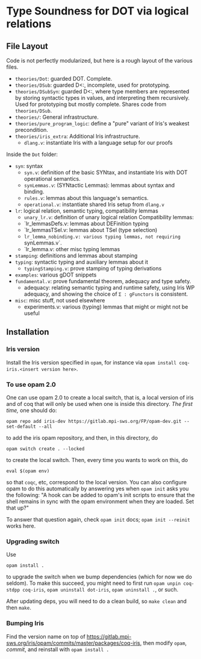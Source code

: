 # Type Soundness for DOT via logical relations

## File Layout

Code is not perfectly modularized, but here is a rough layout of the various files.

* `theories/Dot`: guarded DOT. Complete.
* `theories/DSub`: guarded D<:, incomplete, used for prototyping.
* `theories/DSubSyn`: guarded D<:, where type members are represented by
  storing syntactic types in values, and interpreting them recursively. Used for
  prototyping but mostly complete. Shares code from `theories/DSub`.
* `theories/`: General infrastructure.
* `theories/pure_program_logic`: define a "pure" variant of Iris's weakest
  precondition.
* `theories/iris_extra`: Additional Iris infrastructure.
  - `dlang.v`: instantiate Iris with a language setup for our proofs

Inside the `Dot` folder:
* `syn`: syntax
  - `syn.v`: definition of the basic SYNtax, and instantiate Iris with DOT
    operational semantics.
  - `synLemmas.v`: (SYNtactic Lemmas): lemmas about syntax and binding.
  - `rules.v`: lemmas about this language's semantics.
  - `operational.v`: instantiate shared Iris setup from `dlang.v`
* `lr`: logical relation, semantic typing, compatibility lemmas
  - `unary_lr.v`: definition of unary logical relation
  Compatibility lemmas:
  - `lr_lemmasDefs.v: lemmas about DEFinition typing
  - `lr_lemmasTSel.v: lemmas about TSel (type selection)
  - `lr_lemma_nobinding.v: various typing lemmas, not requiring `synLemmas.v`.
  - `lr_lemma.v: other misc typing lemmas
* `stamping`: definitions and lemmas about stamping
* `typing`: syntactic typing and auxiliary lemmas about it
  - `typingStamping.v`: prove stamping of typing derivations
* `examples`: various gDOT snippets
* `fundamental.v`: prove fundamental theorem, adequacy and type safety.
  - adequacy: relating semantic typing and runtime safety, using Iris WP
    adequacy, and showing the choice of `Σ : gFunctors` is consistent.
* `misc`: misc stuff, not used elsewhere
  - experiments.v: various (typing) lemmas that might or might not be useful

## Installation
### Iris version

Install the Iris version specified in `opam`, for instance via
`opam install coq-iris.<insert version here>`.

### To use opam 2.0

One can use opam 2.0 to create a local switch, that is, a local version of iris
and of coq that will only be used when one is inside this directory. _The first
time,_ one should do:

```shell
opam repo add iris-dev https://gitlab.mpi-sws.org/FP/opam-dev.git --set-default --all
```

to add the iris opam repository, and then, in this directory, do

```shell
opam switch create . --locked
```

to create the local switch. Then, every time you wants to work on this, do

```shell
eval $(opam env)
```

so that `coqc`, etc, correspond to the local version. You can also configure
opam to do this automatically by answering yes when `opam init` asks you the
following:
"A hook can be added to opam's init scripts to ensure that the shell remains in sync with the opam environment when they are loaded. Set that up?"

To answer that question again, check `opam init` docs; `opam init --reinit`
works here.

### Upgrading switch

Use

```
opam install .
```

to upgrade the switch when we bump dependencies (which for now we do seldom).
To make this succeed, you might need to first run `opam unpin coq-stdpp
coq-iris`, `opam uninstall dot-iris`, `opam uninstall .`, or such.

After updating deps, you will need to do a clean build, so `make clean` and then
`make`.

### Bumping Iris

Find the version name on top of
https://gitlab.mpi-sws.org/iris/opam/commits/master/packages/coq-iris, then
modify `opam`, *commit*, and reinstall with `opam install .`
